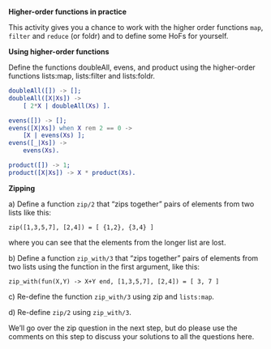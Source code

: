 **Higher-order functions in practice**

This activity gives you a chance to work with the higher order functions `map`, `filter` and `reduce` (or foldr) and to define some HoFs for yourself.

**Using higher-order functions**

Define the functions doubleAll, evens, and product using the higher-order functions lists:map, lists:filter and lists:foldr.
```erlang
doubleAll([]) -> [];
doubleAll([X|Xs]) ->
    [ 2*X | doubleAll(Xs) ].

evens([]) -> [];
evens([X|Xs]) when X rem 2 == 0 ->
    [X | evens(Xs) ];
evens([_|Xs]) ->
    evens(Xs).

product([]) -> 1;
product([X|Xs]) -> X * product(Xs).
```

**Zipping**

a) Define a function `zip/2` that “zips together” pairs of elements from two lists like this:
```
zip([1,3,5,7], [2,4]) = [ {1,2}, {3,4} ]
```

where you can see that the elements from the longer list are lost.

b) Define a function `zip_with/3` that “zips together” pairs of elements from two lists using the function in the first argument, like this:
```
zip_with(fun(X,Y) -> X+Y end, [1,3,5,7], [2,4]) = [ 3, 7 ]
```

c) Re-define the function `zip_with/3` using zip and `lists:map`.

d) Re-define `zip/2` using `zip_with/3`.

We’ll go over the zip question in the next step, but do please use the comments on this step to discuss your solutions to all the questions here.
